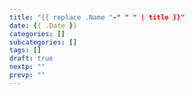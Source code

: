 ```yaml
---
title: "{{ replace .Name "-" " " | title }}"
date: {{ .Date }}
categories: []
subcategories: []
tags: []
draft: true
nextp: ""
prevp: ""
---
```


